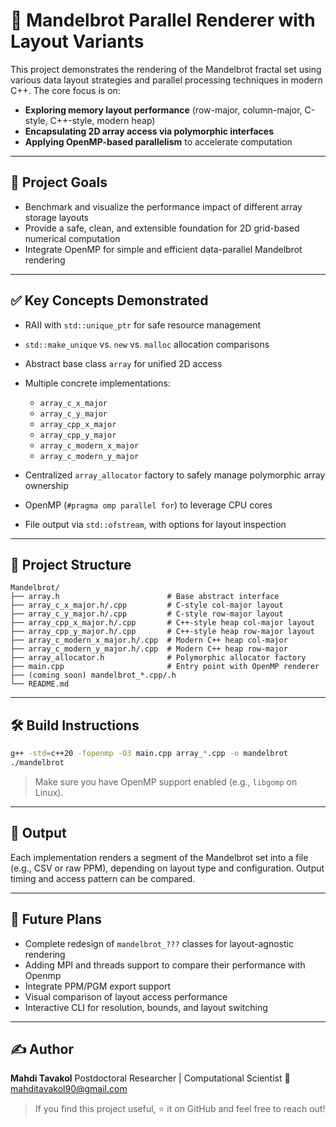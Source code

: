# 🚀 Mandelbrot Parallel Renderer with Layout Variants

This project demonstrates the rendering of the Mandelbrot fractal set using various data layout strategies and parallel processing techniques in modern C++. The core focus is on:

* **Exploring memory layout performance** (row-major, column-major, C-style, C++-style, modern heap)
* **Encapsulating 2D array access via polymorphic interfaces**
* **Applying OpenMP-based parallelism** to accelerate computation

---

## 🎯 Project Goals

* Benchmark and visualize the performance impact of different array storage layouts
* Provide a safe, clean, and extensible foundation for 2D grid-based numerical computation
* Integrate OpenMP for simple and efficient data-parallel Mandelbrot rendering

---

## ✅ Key Concepts Demonstrated

* RAII with `std::unique_ptr` for safe resource management
* `std::make_unique` vs. `new` vs. `malloc` allocation comparisons
* Abstract base class `array` for unified 2D access
* Multiple concrete implementations:

  * `array_c_x_major`
  * `array_c_y_major`
  * `array_cpp_x_major`
  * `array_cpp_y_major`
  * `array_c_modern_x_major`
  * `array_c_modern_y_major`
* Centralized `array_allocator` factory to safely manage polymorphic array ownership
* OpenMP (`#pragma omp parallel for`) to leverage CPU cores
* File output via `std::ofstream`, with options for layout inspection

---

## 🧱 Project Structure

```
Mandelbrot/
├── array.h                        # Base abstract interface
├── array_c_x_major.h/.cpp         # C-style col-major layout
├── array_c_y_major.h/.cpp         # C-style row-major layout
├── array_cpp_x_major.h/.cpp       # C++-style heap col-major layout
├── array_cpp_y_major.h/.cpp       # C++-style heap row-major layout
├── array_c_modern_x_major.h/.cpp  # Modern C++ heap col-major
├── array_c_modern_y_major.h/.cpp  # Modern C++ heap row-major
├── array_allocator.h              # Polymorphic allocator factory
├── main.cpp                       # Entry point with OpenMP renderer
├── (coming soon) mandelbrot_*.cpp/.h
└── README.md
```

---

## 🛠 Build Instructions

```bash
g++ -std=c++20 -fopenmp -O3 main.cpp array_*.cpp -o mandelbrot
./mandelbrot
```

> Make sure you have OpenMP support enabled (e.g., `libgomp` on Linux).

---

## 📸 Output

Each implementation renders a segment of the Mandelbrot set into a file (e.g., CSV or raw PPM), depending on layout type and configuration. Output timing and access pattern can be compared.

---

## 📌 Future Plans

* Complete redesign of `mandelbrot_???` classes for layout-agnostic rendering
* Adding MPI and threads support to compare their performance with Openmp
* Integrate PPM/PGM export support
* Visual comparison of layout access performance
* Interactive CLI for resolution, bounds, and layout switching

---

## ✍️ Author

**Mahdi Tavakol**
Postdoctoral Researcher | Computational Scientist
📧 [mahditavakol90@gmail.com](mailto:mahditavakol90@gmail.com)

> If you find this project useful, ⭐ it on GitHub and feel free to reach out!
